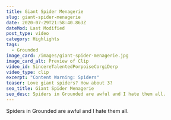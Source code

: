 ```yaml
---
title: Giant Spider Menagerie
slug: giant-spider-menagerie
date: 2020-07-29T21:58:40.863Z
dateMod: Last Modified
post_type: video
category: Highlights
tags:
  - Grounded
image_card: /images/giant-spider-menagerie.jpg
image_card_alt: Preview of Clip
video_id: SincereTalentedPorpoiseCorgiDerp
video_type: clip
excerpt: "Content Warning: Spiders"
teaser: Love giant spiders? How about 3?
seo_title: Giant Spider Menagerie
seo_desc: Spiders in Grounded are awful and I hate them all.
---
```

Spiders in Grounded are awful and I hate them all.
